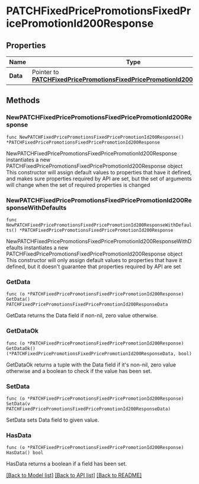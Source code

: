 # PATCHFixedPricePromotionsFixedPricePromotionId200Response

## Properties

Name | Type | Description | Notes
------------ | ------------- | ------------- | -------------
**Data** | Pointer to [**PATCHFixedPricePromotionsFixedPricePromotionId200ResponseData**](PATCHFixedPricePromotionsFixedPricePromotionId200ResponseData.md) |  | [optional] 

## Methods

### NewPATCHFixedPricePromotionsFixedPricePromotionId200Response

`func NewPATCHFixedPricePromotionsFixedPricePromotionId200Response() *PATCHFixedPricePromotionsFixedPricePromotionId200Response`

NewPATCHFixedPricePromotionsFixedPricePromotionId200Response instantiates a new PATCHFixedPricePromotionsFixedPricePromotionId200Response object
This constructor will assign default values to properties that have it defined,
and makes sure properties required by API are set, but the set of arguments
will change when the set of required properties is changed

### NewPATCHFixedPricePromotionsFixedPricePromotionId200ResponseWithDefaults

`func NewPATCHFixedPricePromotionsFixedPricePromotionId200ResponseWithDefaults() *PATCHFixedPricePromotionsFixedPricePromotionId200Response`

NewPATCHFixedPricePromotionsFixedPricePromotionId200ResponseWithDefaults instantiates a new PATCHFixedPricePromotionsFixedPricePromotionId200Response object
This constructor will only assign default values to properties that have it defined,
but it doesn't guarantee that properties required by API are set

### GetData

`func (o *PATCHFixedPricePromotionsFixedPricePromotionId200Response) GetData() PATCHFixedPricePromotionsFixedPricePromotionId200ResponseData`

GetData returns the Data field if non-nil, zero value otherwise.

### GetDataOk

`func (o *PATCHFixedPricePromotionsFixedPricePromotionId200Response) GetDataOk() (*PATCHFixedPricePromotionsFixedPricePromotionId200ResponseData, bool)`

GetDataOk returns a tuple with the Data field if it's non-nil, zero value otherwise
and a boolean to check if the value has been set.

### SetData

`func (o *PATCHFixedPricePromotionsFixedPricePromotionId200Response) SetData(v PATCHFixedPricePromotionsFixedPricePromotionId200ResponseData)`

SetData sets Data field to given value.

### HasData

`func (o *PATCHFixedPricePromotionsFixedPricePromotionId200Response) HasData() bool`

HasData returns a boolean if a field has been set.


[[Back to Model list]](../README.md#documentation-for-models) [[Back to API list]](../README.md#documentation-for-api-endpoints) [[Back to README]](../README.md)


